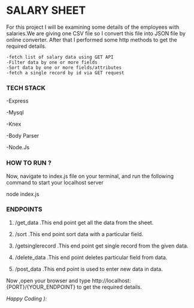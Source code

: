 # SALARY SHEET

For this project I will be examining some details of the employees with salaries.We are giving one CSV file so I convert this file into JSON file by online converter. After that I performed some http methods to get the required details.

    -fetch list of salary data using GET API
    -Filter data by one or more fields 
    -Sort data by one or more fields/attributes 
    -fetch a single record by id via GET request



### TECH STACK

-Express

-Mysql

-Knex

-Body Parser

-Node.Js



### HOW TO RUN ?

Now, navigate to index.js file on your terminal, and run the following command to start your localhost server

node index.js



### ENDPOINTS

1. /get_data
    .This end point get all the data from the sheet.

2. /sort
    .This end point sort data with a particular field.

3. /getsinglerecord
    .This end point get single record from the given data.

4. /delete_data
    .This end point deletes particular field from data.

5. /post_data
    .This end point is used to enter new data in data.




Now ,open your browser and type 
http://localhost:{PORT}/{YOUR_ENDPOINT} to get the required details.

*Happy Coding ):*

